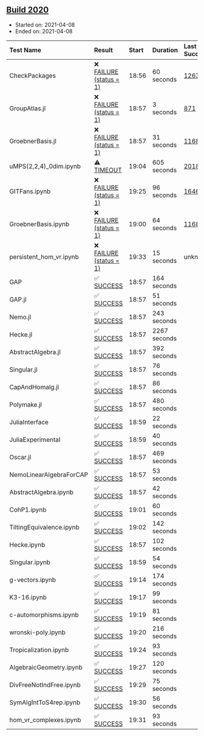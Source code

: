 ## [Build 2020](https://oscarci.mathematik.uni-kl.de/job/oscar-stable/2020/)

* Started on: 2021-04-08
* Ended on: 2021-04-08

| Test Name    | Result | Start | Duration | Last Success | First Failure |
|:-------------|:-------|:------|:---------|:-------------|:--------------|
| CheckPackages | ❌ [FAILURE (status = 1)](https://oscarci.mathematik.uni-kl.de/job/oscar-stable/2020/artifact/logs/build-2020/CheckPackages.log) | 18:56 | 60 seconds | [1263](https://oscarci.mathematik.uni-kl.de/job/oscar-stable/1263/) | [1264](https://oscarci.mathematik.uni-kl.de/job/oscar-stable/1264/) |
| GroupAtlas.jl | ❌ [FAILURE (status = 1)](https://oscarci.mathematik.uni-kl.de/job/oscar-stable/2020/artifact/logs/build-2020/GroupAtlas.jl.log) | 18:57 | 3 seconds | [871](https://oscarci.mathematik.uni-kl.de/job/oscar-stable/871/) | [872](https://oscarci.mathematik.uni-kl.de/job/oscar-stable/872/) |
| GroebnerBasis.jl | ❌ [FAILURE (status = 1)](https://oscarci.mathematik.uni-kl.de/job/oscar-stable/2020/artifact/logs/build-2020/GroebnerBasis.jl.log) | 18:57 | 31 seconds | [1168](https://oscarci.mathematik.uni-kl.de/job/oscar-stable/1168/) | [1169](https://oscarci.mathematik.uni-kl.de/job/oscar-stable/1169/) |
| uMPS(2,2,4)_0dim.ipynb | ⚠ [TIMEOUT](https://oscarci.mathematik.uni-kl.de/job/oscar-stable/2020/artifact/logs/build-2020/uMPS-2-2-4-_0dim.ipynb.log) | 19:04 | 605 seconds | [2018](https://oscarci.mathematik.uni-kl.de/job/oscar-stable/2018/) | [2019](https://oscarci.mathematik.uni-kl.de/job/oscar-stable/2019/) |
| GITFans.ipynb | ❌ [FAILURE (status = 1)](https://oscarci.mathematik.uni-kl.de/job/oscar-stable/2020/artifact/logs/build-2020/GITFans.ipynb.log) | 19:25 | 96 seconds | [1646](https://oscarci.mathematik.uni-kl.de/job/oscar-stable/1646/) | [1647](https://oscarci.mathematik.uni-kl.de/job/oscar-stable/1647/) |
| GroebnerBasis.ipynb | ❌ [FAILURE (status = 1)](https://oscarci.mathematik.uni-kl.de/job/oscar-stable/2020/artifact/logs/build-2020/GroebnerBasis.ipynb.log) | 19:00 | 64 seconds | [1168](https://oscarci.mathematik.uni-kl.de/job/oscar-stable/1168/) | [1169](https://oscarci.mathematik.uni-kl.de/job/oscar-stable/1169/) |
| persistent_hom_vr.ipynb | ❌ [FAILURE (status = 1)](https://oscarci.mathematik.uni-kl.de/job/oscar-stable/2020/artifact/logs/build-2020/persistent_hom_vr.ipynb.log) | 19:33 | 15 seconds | unknown | unknown |
| GAP | ✅ [SUCCESS](https://oscarci.mathematik.uni-kl.de/job/oscar-stable/2020/artifact/logs/build-2020/GAP.log) | 18:57 | 164 seconds |  |  |
| GAP.jl | ✅ [SUCCESS](https://oscarci.mathematik.uni-kl.de/job/oscar-stable/2020/artifact/logs/build-2020/GAP.jl.log) | 18:57 | 51 seconds |  |  |
| Nemo.jl | ✅ [SUCCESS](https://oscarci.mathematik.uni-kl.de/job/oscar-stable/2020/artifact/logs/build-2020/Nemo.jl.log) | 18:57 | 243 seconds |  |  |
| Hecke.jl | ✅ [SUCCESS](https://oscarci.mathematik.uni-kl.de/job/oscar-stable/2020/artifact/logs/build-2020/Hecke.jl.log) | 18:57 | 2267 seconds |  |  |
| AbstractAlgebra.jl | ✅ [SUCCESS](https://oscarci.mathematik.uni-kl.de/job/oscar-stable/2020/artifact/logs/build-2020/AbstractAlgebra.jl.log) | 18:57 | 392 seconds |  |  |
| Singular.jl | ✅ [SUCCESS](https://oscarci.mathematik.uni-kl.de/job/oscar-stable/2020/artifact/logs/build-2020/Singular.jl.log) | 18:57 | 76 seconds |  |  |
| CapAndHomalg.jl | ✅ [SUCCESS](https://oscarci.mathematik.uni-kl.de/job/oscar-stable/2020/artifact/logs/build-2020/CapAndHomalg.jl.log) | 18:57 | 86 seconds |  |  |
| Polymake.jl | ✅ [SUCCESS](https://oscarci.mathematik.uni-kl.de/job/oscar-stable/2020/artifact/logs/build-2020/Polymake.jl.log) | 18:57 | 480 seconds |  |  |
| JuliaInterface | ✅ [SUCCESS](https://oscarci.mathematik.uni-kl.de/job/oscar-stable/2020/artifact/logs/build-2020/JuliaInterface.log) | 18:59 | 22 seconds |  |  |
| JuliaExperimental | ✅ [SUCCESS](https://oscarci.mathematik.uni-kl.de/job/oscar-stable/2020/artifact/logs/build-2020/JuliaExperimental.log) | 18:59 | 40 seconds |  |  |
| Oscar.jl | ✅ [SUCCESS](https://oscarci.mathematik.uni-kl.de/job/oscar-stable/2020/artifact/logs/build-2020/Oscar.jl.log) | 18:57 | 469 seconds |  |  |
| NemoLinearAlgebraForCAP | ✅ [SUCCESS](https://oscarci.mathematik.uni-kl.de/job/oscar-stable/2020/artifact/logs/build-2020/NemoLinearAlgebraForCAP.log) | 18:57 | 53 seconds |  |  |
| AbstractAlgebra.ipynb | ✅ [SUCCESS](https://oscarci.mathematik.uni-kl.de/job/oscar-stable/2020/artifact/logs/build-2020/AbstractAlgebra.ipynb.log) | 18:57 | 42 seconds |  |  |
| CohP1.ipynb | ✅ [SUCCESS](https://oscarci.mathematik.uni-kl.de/job/oscar-stable/2020/artifact/logs/build-2020/CohP1.ipynb.log) | 19:01 | 60 seconds |  |  |
| TiltingEquivalence.ipynb | ✅ [SUCCESS](https://oscarci.mathematik.uni-kl.de/job/oscar-stable/2020/artifact/logs/build-2020/TiltingEquivalence.ipynb.log) | 19:02 | 142 seconds |  |  |
| Hecke.ipynb | ✅ [SUCCESS](https://oscarci.mathematik.uni-kl.de/job/oscar-stable/2020/artifact/logs/build-2020/Hecke.ipynb.log) | 18:57 | 102 seconds |  |  |
| Singular.ipynb | ✅ [SUCCESS](https://oscarci.mathematik.uni-kl.de/job/oscar-stable/2020/artifact/logs/build-2020/Singular.ipynb.log) | 18:59 | 54 seconds |  |  |
| g-vectors.ipynb | ✅ [SUCCESS](https://oscarci.mathematik.uni-kl.de/job/oscar-stable/2020/artifact/logs/build-2020/g-vectors.ipynb.log) | 19:14 | 174 seconds |  |  |
| K3-16.ipynb | ✅ [SUCCESS](https://oscarci.mathematik.uni-kl.de/job/oscar-stable/2020/artifact/logs/build-2020/K3-16.ipynb.log) | 19:17 | 99 seconds |  |  |
| c-automorphisms.ipynb | ✅ [SUCCESS](https://oscarci.mathematik.uni-kl.de/job/oscar-stable/2020/artifact/logs/build-2020/c-automorphisms.ipynb.log) | 19:19 | 81 seconds |  |  |
| wronski-poly.ipynb | ✅ [SUCCESS](https://oscarci.mathematik.uni-kl.de/job/oscar-stable/2020/artifact/logs/build-2020/wronski-poly.ipynb.log) | 19:20 | 216 seconds |  |  |
| Tropicalization.ipynb | ✅ [SUCCESS](https://oscarci.mathematik.uni-kl.de/job/oscar-stable/2020/artifact/logs/build-2020/Tropicalization.ipynb.log) | 19:24 | 93 seconds |  |  |
| AlgebraicGeometry.ipynb | ✅ [SUCCESS](https://oscarci.mathematik.uni-kl.de/job/oscar-stable/2020/artifact/logs/build-2020/AlgebraicGeometry.ipynb.log) | 19:27 | 120 seconds |  |  |
| DivFreeNotIndFree.ipynb | ✅ [SUCCESS](https://oscarci.mathematik.uni-kl.de/job/oscar-stable/2020/artifact/logs/build-2020/DivFreeNotIndFree.ipynb.log) | 19:29 | 75 seconds |  |  |
| SymAlgIntToS4rep.ipynb | ✅ [SUCCESS](https://oscarci.mathematik.uni-kl.de/job/oscar-stable/2020/artifact/logs/build-2020/SymAlgIntToS4rep.ipynb.log) | 19:30 | 56 seconds |  |  |
| hom_vr_complexes.ipynb | ✅ [SUCCESS](https://oscarci.mathematik.uni-kl.de/job/oscar-stable/2020/artifact/logs/build-2020/hom_vr_complexes.ipynb.log) | 19:31 | 93 seconds |  |  |
